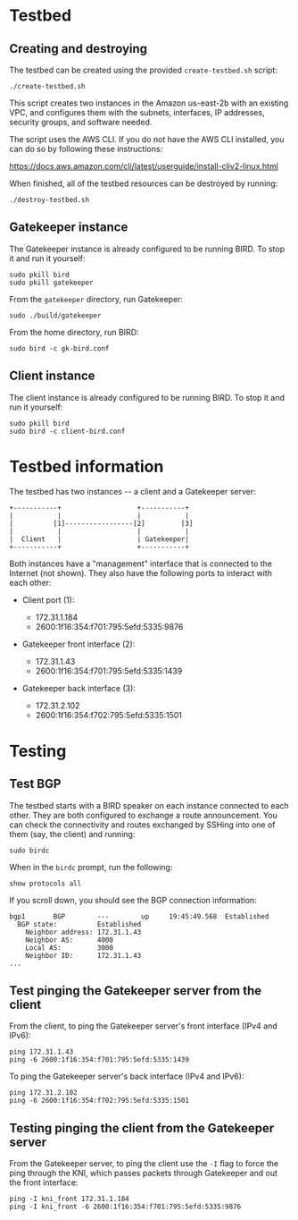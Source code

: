 # Testbed

## Creating and destroying

The testbed can be created using the provided `create-testbed.sh` script:

    ./create-testbed.sh

This script creates two instances in the Amazon us-east-2b with an existing VPC, and configures them with the subnets, interfaces, IP addresses, security groups, and software needed.

The script uses the AWS CLI. If you do not have the AWS CLI installed, you can do so by following these instructions:

https://docs.aws.amazon.com/cli/latest/userguide/install-cliv2-linux.html

When finished, all of the testbed resources can be destroyed by running:

    ./destroy-testbed.sh

## Gatekeeper instance

The Gatekeeper instance is already configured to be running BIRD. To stop it and run it yourself:

```
sudo pkill bird
sudo pkill gatekeeper
```

From the `gatekeeper` directory, run Gatekeeper:

    sudo ./build/gatekeeper


From the home directory, run BIRD:

    sudo bird -c gk-bird.conf

## Client instance

The client instance is already configured to be running BIRD. To stop it and run it yourself:

```
sudo pkill bird
sudo bird -c client-bird.conf
```

# Testbed information

The testbed has two instances -- a client and a Gatekeeper server:


```
+-----------+                   +-----------+
|           |                   |           |
|          [1]-----------------[2]         [3]
|           |                   |           |
|  Client   |                   | Gatekeeper|
+-----------+                   +-----------+
```

Both instances have a "management" interface that is connected to the Internet (not shown). They also have the following ports to interact with each other:

* Client port (1):
    * 172.31.1.184
    * 2600:1f16:354:f701:795:5efd:5335:9876

* Gatekeeper front interface (2):
    * 172.31.1.43
    * 2600:1f16:354:f701:795:5efd:5335:1439

* Gatekeeper back interface (3):
    * 172.31.2.102
    * 2600:1f16:354:f702:795:5efd:5335:1501

# Testing

## Test BGP

The testbed starts with a BIRD speaker on each instance connected to each other. They are both configured to exchange a route announcement. You can check the connectivity and routes exchanged by SSHing into one of them (say, the client) and running:

    sudo birdc

When in the `birdc` prompt, run the following:

    show protocols all

If you scroll down, you should see the BGP connection information:

```
bgp1       BGP        ---        up     19:45:49.568  Established
  BGP state:          Established
    Neighbor address: 172.31.1.43
    Neighbor AS:      4000
    Local AS:         3000
    Neighbor ID:      172.31.1.43
...
```

## Test pinging the Gatekeeper server from the client

From the client, to ping the Gatekeeper server's front interface (IPv4 and IPv6):

    ping 172.31.1.43
    ping -6 2600:1f16:354:f701:795:5efd:5335:1439

To ping the Gatekeeper server's back interface (IPv4 and IPv6):

    ping 172.31.2.102
    ping -6 2600:1f16:354:f702:795:5efd:5335:1501

## Testing pinging the client from the Gatekeeper server

From the Gatekeeper server, to ping the client use the `-I` flag to force the ping through the KNI, which passes packets through Gatekeeper and out the front interface:

    ping -I kni_front 172.31.1.184
    ping -I kni_front -6 2600:1f16:354:f701:795:5efd:5335:9876
